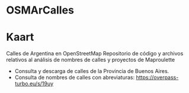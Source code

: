 # OSMArCalles
# Kaart
Calles de Argentina en OpenStreetMap
Repositorio de código y archivos relativos al análisis de nombres de calles y proyectos de Maproulette
- Consulta y descarga de calles de la Provincia de Buenos Aires.
- Consulta de nombres de calles con abreviaturas: https://overpass-turbo.eu/s/19uy
